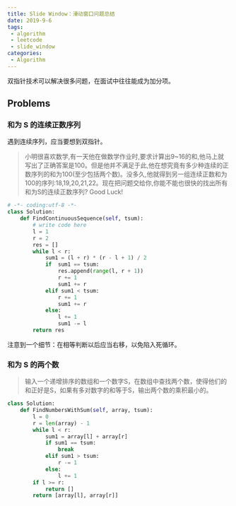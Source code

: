 ```yaml
---
title: Slide Window：滑动窗口问题总结
date: 2019-9-6
tags:
 - algorithm
 - leetcode
 - slide_window
categories:
 - Algorithm
---
```


双指针技术可以解决很多问题，在面试中往往能成为加分项。

## Problems

### 和为 S 的连续正数序列

遇到连续序列，应当要想到双指针。

> 小明很喜欢数学,有一天他在做数学作业时,要求计算出9~16的和,他马上就写出了正确答案是100。但是他并不满足于此,他在想究竟有多少种连续的正数序列的和为100(至少包括两个数)。没多久,他就得到另一组连续正数和为100的序列:18,19,20,21,22。现在把问题交给你,你能不能也很快的找出所有和为S的连续正数序列? Good Luck!

```py
# -*- coding:utf-8 -*-
class Solution:
    def FindContinuousSequence(self, tsum):
        # write code here
        l = 1
        r = 2
        res = []
        while l < r:
            sum1 = (l + r) * (r - l + 1) / 2
            if  sum1 == tsum:
                res.append(range(l, r + 1))
                r += 1
                sum1 += r
            elif sum1 < tsum:
                r += 1
                sum1 += r
            else:
                l += 1
                sum1 -= l
        return res

```

注意到一个细节：在相等判断以后应当右移，以免陷入死循环。

### 和为 S 的两个数

> 输入一个递增排序的数组和一个数字S，在数组中查找两个数，使得他们的和正好是S，如果有多对数字的和等于S，输出两个数的乘积最小的。

```py
class Solution:
    def FindNumbersWithSum(self, array, tsum):
        l = 0
        r = len(array) - 1
        while l < r:
            sum1 = array[l] + array[r]
            if sum1 == tsum:
                break
            elif sum1 > tsum:
                r -= 1
            else:
                l += 1
        if l >= r:
            return []
        return [array[l], array[r]]
```